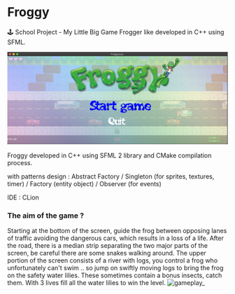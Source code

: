 # Froggy
🕹 School Project - My Little Big Game Frogger like developed in C++ using SFML.

![Main](/screenshots/main_title.png)

Froggy developed in C++ using SFML 2 library and CMake compilation process.

with patterns design : Abstract Factory / Singleton (for sprites, textures, timer) / Factory (entity object) / Observer (for events)

IDE : CLion


### The aim of the game ? 
Starting at the bottom of the screen, guide the frog between opposing lanes of traffic avoiding the dangerous cars, which results in a loss of a life. After the road, there is a median strip separating the two major parts of the screen, be careful there are some snakes walking around. The upper portion of the screen consists of a river with logs, you control a frog who unfortunately can't swim .. so jump on swiftly moving logs to bring the frog on the safety water lilies. These sometimes contain a bonus insects, catch them. 
With 3 lives fill all the water lilies to win the level.
![gameplay_](https://user-images.githubusercontent.com/35685670/109571262-b0614500-7aeb-11eb-9c4f-01eafd06810e.gif)

